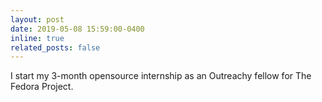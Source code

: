 ```yaml
---
layout: post
date: 2019-05-08 15:59:00-0400
inline: true
related_posts: false
---
```


I start my 3-month opensource internship as an Outreachy fellow for The Fedora Project.
